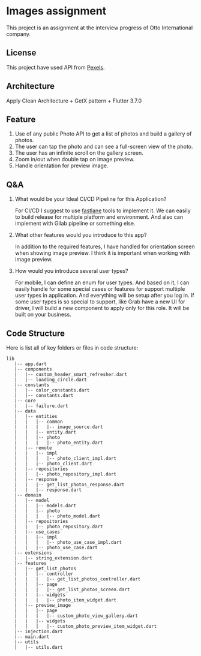 
# Images assignment

This project is an assignment at the interview progress of Otto International company.

## License
This project have used API from [Pexels](https://www.pexels.com/api/documentation/#photos-overview).

## Architecture

Apply Clean Architecture + GetX pattern + Flutter 3.7.0

## Feature

1. Use of any public Photo API to get a list of photos and build a gallery of photos.
2. The user can tap the photo and can see a full-screen view of the photo.
3. The user has an infinite scroll on the gallery screen.
4. Zoom in/out when double tap on image preview.
5. Handle orientation for preview image.

## Q&A
1. What would be your Ideal CI/CD Pipeline for this Application?

    For CI/CD I suggest to use [fastlane](https://fastlane.tools/) tools to implement it. We can easily to build release for multiple platform and environment. And also can implement with Gilab pipeline or something else.


2. What other features would you introduce to this app?

   In addition to the required features, I have handled for orientation screen when showing image preview. I think it is important when working with image preview.

3. How would you introduce several user types?

    For mobile, I can define an enum for user types. And based on it, I can easily handle for some special cases or features for support multiple user types in application. And everything will be setup after you log in. If some user types is so special to support, like Grab have a new UI for driver, I will build a new component to apply only for this role. It will be built on your business. 

## Code Structure
Here is list all of key folders or files in code structure:
```
lib
   |-- app.dart
   |-- components
   |   |-- custom_header_smart_refresher.dart
   |   |-- loading_circle.dart
   |-- constants
   |   |-- color_constants.dart
   |   |-- constants.dart
   |-- core
   |   |-- failure.dart
   |-- data
   |   |-- entities
   |   |   |-- common
   |   |   |   |-- image_source.dart
   |   |   |-- entity.dart
   |   |   |-- photo
   |   |   |   |-- photo_entity.dart
   |   |-- remote
   |   |   |-- impl
   |   |   |   |-- photo_client_impl.dart
   |   |   |-- photo_client.dart
   |   |-- repositories
   |   |   |-- photo_repository_impl.dart
   |   |-- response
   |   |   |-- get_list_photos_response.dart
   |   |   |-- response.dart
   |-- domain
   |   |-- model
   |   |   |-- models.dart
   |   |   |-- photo
   |   |   |   |-- photo_model.dart
   |   |-- repositories
   |   |   |-- photo_repository.dart
   |   |-- use_cases
   |   |   |-- impl
   |   |   |   |-- photo_use_case_impl.dart
   |   |   |-- photo_use_case.dart
   |-- extensions
   |   |-- string_extension.dart
   |-- features
   |   |-- get_list_photos
   |   |   |-- controller
   |   |   |   |-- get_list_photos_controller.dart
   |   |   |-- page
   |   |   |   |-- get_list_photos_screen.dart
   |   |   |-- widgets
   |   |   |   |-- photo_item_widget.dart
   |   |-- preview_image
   |   |   |-- page
   |   |   |   |-- custom_photo_view_gallery.dart
   |   |   |-- widgets
   |   |   |   |-- custom_photo_preview_item_widget.dart
   |-- injection.dart
   |-- main.dart
   |-- utils
   |   |-- utils.dart
```